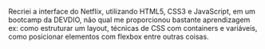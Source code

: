 Recriei a interface do Netflix, utilizando HTML5, CSS3 e JavaScript, em um bootcamp da DEVDIO, não qual me proporcionou bastante aprendizagem ex: como estruturar um layout, técnicas de CSS com containers e variáveis, como posicionar elementos com flexbox entre outras coisas.
